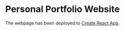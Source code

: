 # Personal Portfolio Website

The webpage has been deployed to [Create React App](https://jayaprakash.co).

